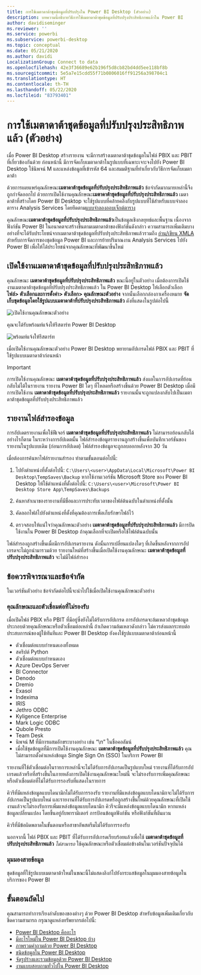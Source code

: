 ```yaml
---
title: การใช้เมตาดาต้าชุดข้อมูลที่ปรับปรุงใน Power BI Desktop (ตัวอย่าง)
description: บทความนี้อธิบายวิธีการใช้เมตาดาต้าชุดข้อมูลที่ปรับปรุงประสิทธิภาพแล้วใน Power BI
author: davidiseminger
ms.reviewer: ''
ms.service: powerbi
ms.subservice: powerbi-desktop
ms.topic: conceptual
ms.date: 05/21/2020
ms.author: davidi
LocalizationGroup: Connect to data
ms.openlocfilehash: 42e3f36689e62b196f5d8cb82bd4dd5ee118bf8b
ms.sourcegitcommit: 5e5a7e15cdd55f71b0806016ff91256a398704c1
ms.translationtype: HT
ms.contentlocale: th-TH
ms.lasthandoff: 05/22/2020
ms.locfileid: "83793401"
---
```

# <a name="using-enhanced-dataset-metadata-preview"></a>การใช้เมตาดาต้าชุดข้อมูลที่ปรับปรุงประสิทธิภาพแล้ว (ตัวอย่าง)

เมื่อ Power BI Desktop สร้างรายงาน จะมีการสร้างเมตาดาต้าชุดข้อมูลในไฟล์ PBIX และ PBIT ที่เกี่ยวข้องกันด้วย ก่อนหน้านี้ มีการจัดเก็บเมตาดาต้าในรูปแบบที่เฉพาะเจาะจงไปยัง Power BI Desktop ใช้นิพจน์ M และแหล่งข้อมูลที่เข้ารหัส 64 และสมมติฐานที่ทำเกี่ยวกับวิธีการจัดเก็บเมตาดาต้า

ด้วยการเผยแพร่คุณลักษณะ**เมตาดาต้าชุดข้อมูลที่ปรับปรุงประสิทธิภาพแล้ว** ข้อจำกัดมากมายเหล่านี้จึงถูกกำจัดออกไป ด้วยการเปิดใช้งานคุณลักษณะ**เมตาดาต้าชุดข้อมูลที่ปรับปรุงประสิทธิภาพแล้ว** เมตาดาต้าที่สร้างโดย Power BI Desktop จะใช้รูปแบบที่คล้ายคลึงกับรูปแบบที่ใช้สำหรับแบบจำลองตาราง Analysis Services โดยยึดตาม[แบบจำลองออบเจ็กต์ตาราง](https://docs.microsoft.com/bi-reference/tom/introduction-to-the-tabular-object-model-tom-in-analysis-services-amo)


คุณลักษณะ**เมตาดาต้าชุดข้อมูลที่ปรับปรุงประสิทธิภาพแล้ว**เป็นข้อมูลเชิงกลยุทธ์และพื้นฐาน เนื่องจากฟังก์ชัน Power BI ในอนาคตจะสร้างขึ้นตามเมตาดาต้าของฟังก์ชันดังกล่าว ความสามารถเพิ่มเติมบางอย่างที่จะได้รับประโยชน์จากเมตาดาต้าชุดข้อมูลที่ปรับปรุงประสิทธิภาพแล้วรวมถึง [อ่าน/เขียน XMLA](https://docs.microsoft.com/power-platform-release-plan/2019wave2/business-intelligence/xmla-readwrite) สำหรับการจัดการของชุดข้อมูล Power BI และการย้ายปริมาณงาน Analysis Services ไปยัง Power BI เพื่อให้ได้ประโยชน์จากคุณลักษณะที่พัฒนาขึ้นใหม่



## <a name="enable-enhanced-dataset-metadata"></a>เปิดใช้งานเมตาดาต้าชุดข้อมูลที่ปรับปรุงประสิทธิภาพแล้ว

คุณลักษณะ **เมตาดาต้าชุดข้อมูลที่ปรับปรุงประสิทธิภาพแล้ว** ขณะนี้อยู่ในตัวอย่าง เมื่อต้องการเปิดใช้งานเมตาดาต้าชุดข้อมูลที่ปรับปรุงประสิทธิภาพแล้ว ใน Power BI Desktop ให้เลือกตัวเลือก **ไฟล์> ตัวเลือกและการตั้งค่า> ตัวเลือก> คุณลักษณะตัวอย่าง** จากนั้นเลือกกล่องกาเครื่องหมาย **จัดเก็บชุดข้อมูลโดยใช้รูปแบบเมตาดาต้าที่ปรับปรุงประสิทธิภาพแล้ว** ดังที่แสดงในรูปต่อไปนี้ 

![เปิดใช้งานคุณลักษณะตัวอย่าง](media/desktop-enhanced-dataset-metadata/enhanced-dataset-metadata-01.png)

คุณจะได้รับพร้อมท์แจ้งให้รีสตาร์ท Power BI Desktop

![พร้อมท์แจ้งให้รีสตาร์ท](media/desktop-enhanced-dataset-metadata/enhanced-dataset-metadata-02.png)

เมื่อเปิดใช้งานคุณลักษณะตัวอย่าง Power BI Desktop พยายามอัปเกรดไฟล์ PBIX และ PBIT ที่ใช้รูปแบบเมตาดาต้าก่อนหน้า 

> [!IMPORTANT]
> การเปิดใช้งานคุณลักษณะ **เมตาดาต้าชุดข้อมูลที่ปรับปรุงประสิทธิภาพแล้ว** ส่งผลในการอัปเกรดที่ย้อนกลับไม่ได้ในรายงาน รายงาน Power BI ใดๆ ที่โหลดหรือสร้างขึ้นด้วย Power BI Desktop เมื่อมีการเปิดใช้งาน **เมตาดาต้าชุดข้อมูลที่ปรับปรุงประสิทธิภาพแล้ว** รายงานนั้นจะถูกแปลงกลับไปเป็นเมตาดาต้าชุดข้อมูลที่ปรับปรุงประสิทธิภาพแล้ว

## <a name="report-backup-files"></a>รายงานไฟล์สำรองข้อมูล

การอัปเดตรายงานเพื่อใช้ฟีเจอร์ **เมตาดาต้าชุดข้อมูลที่ปรับปรุงประสิทธิภาพแล้ว** ไม่สามารถย้อนกลับได้ อย่างไรก็ตาม ในระหว่างการอัปเดตนั้น ไฟล์สำรองข้อมูลรายงานถูกสร้างขึ้นเพื่อบันทึกเวอร์ชันของรายงานในรูปแบบเดิม (ก่อนการอัปเดต) ไฟล์สำรองข้อมูลจะถูกลบออกหลังจาก 30 วัน 

เมื่อต้องการค้นหาไฟล์รายงานสำรอง ทำตามขั้นตอนต่อไปนี้:

1. ไปยังตำแหน่งที่ตั้งต่อไปนี้: ```C:\Users\<user>\AppData\Local\Microsoft\Power BI Desktop\TempSaves\Backup``` หากใช้งานเวอร์ชัน Microsoft Store ของ Power BI Desktop ให้ใช้ตำแหน่งที่ตั้งต่อไปนี้: ```C:\Users\<user>\Microsoft\Power BI Desktop Store App\TempSaves\Backups``` 

2. ค้นหาสำเนาของรายงานที่มีชื่อและการประทับเวลาของไฟล์ต้นฉบับในตำแหน่งที่ตั้งนั้น

3. คัดลอกไฟล์ไปยังตำแหน่งที่ตั้งที่คุณต้องการเพื่อเก็บรักษาไฟล์ไว้

4. ตรวจสอบให้แน่ใจว่าคุณลักษณะตัวอย่าง **เมตาดาต้าชุดข้อมูลที่ปรับปรุงประสิทธิภาพแล้ว** มีการปิดใช้งานใน Power BI Desktop ถ้าคุณเลือกที่จะเปิดหรือใช้ไฟล์ต้นฉบับนั้น 

ไฟล์สำรองถูกสร้างขึ้นเมื่อมีการอัปเกรดรายงาน ดังนั้นการเปลี่ยนแปลงใดๆ ที่เกิดขึ้นหลังจากการอัปเกรดจะไม่ถูกนำมารวมด้วย รายงานใหม่ที่สร้างขึ้นเมื่อเปิดใช้งานคุณลักษณะ **เมตาดาต้าชุดข้อมูลที่ปรับปรุงประสิทธิภาพแล้ว** จะไม่มีไฟล์สำรอง


## <a name="considerations-and-limitations"></a>ข้อควรพิจารณาและข้อจำกัด

ในเวอร์ชันตัวอย่าง ข้อจำกัดต่อไปนี้จะนำไปใช้เมื่อเปิดใช้งานคุณลักษณะตัวอย่าง

### <a name="unsupported-features-and-connectors"></a>คุณลักษณะและตัวเชื่อมต่อที่ไม่รองรับ
เมื่อเปิดไฟล์ PBIX หรือ PBIT ที่มีอยู่ซึ่งยังไม่ได้รับการอัปเกรด การอัปเกรดจะล้มเหลวถ้าชุดข้อมูลประกอบด้วยคุณลักษณะหรือตัวเชื่อมต่อเหล่านี้ ถ้าเกิดความล้มเหลวดังกล่าว ไม่ควรส่งผลกระทบต่อประสบการณ์ของผู้ใช้ทันทีและ Power BI Desktop ยังคงใช้รูปแบบเมตาดาต้าก่อนหน้านี้

* ตัวเชื่อมต่อแบบกำหนดเองทั้งหมด
* สคริปต์ Python
* ตัวเชื่อมต่อแบบกำหนดเอง
* Azure DevOps Server
* BI Connector
* Denodo
* Dremio
* Exasol
* Indexima
* IRIS
* Jethro ODBC
* Kyligence Enterprise
* Mark Logic ODBC
* Qubole Presto
* Team Desk
* นิพจน์ M ที่มีการผสมอักขระบางอย่าง เช่น “\\n” ในชื่อคอลัมน์
* เมื่อใช้ชุดข้อมูลที่มีการเปิดใช้งานคุณลักษณะ **เมตาดาต้าชุดข้อมูลที่ปรับปรุงประสิทธิภาพแล้ว** คุณไม่สามารถตั้งค่าแหล่งข้อมูล Single Sign On (SSO) ในบริการ Power BI

รายงานที่ใช้ตัวเชื่อมต่อในรายการเหล่านี้จะไม่ได้รับการอัปเกรดเป็นรูปแบบใหม่ รายงานที่ได้รับการอัปเกรดแล้วหรือที่สร้างขึ้นในภายหลังการเปิดใช้งานคุณลักษณะใหม่นี้ จะไม่รองรับการเพิ่มคุณลักษณะหรือตัวเชื่อมต่อที่ไม่ได้รับการรองรับที่แสดงในรายการ 

คิวรีที่มีแหล่งข้อมูลแบบไดนามิกไม่ได้รับการรองรับ รายงานที่มีแหล่งข้อมูลแบบไดนามิกจะไม่ได้รับการอัปเกรดเป็นรูปแบบใหม่ และรายงานที่ได้รับการอัปเกรดหรือถูกสร้างขึ้นใหม่ด้วยคุณลักษณะที่เปิดใช้งานแล้วจะไม่รองรับการเพิ่มแหล่งข้อมูลแบบไดนามิก คิวรีจะมีแหล่งข้อมูลแบบไดนามิก หากแหล่งข้อมูลเปลี่ยนแปลง โดยขึ้นอยู่กับพารามิเตอร์ การป้อนข้อมูลฟังก์ชัน หรือฟังก์ชันที่ผันผวน 

คิวรีที่มีข้อผิดพลาดในขั้นตอนหรือสาขาอัพสตรีมไม่ได้รับการรองรับ 

นอกจากนี้ ไฟล์ PBIX และ PBIT ที่ได้รับการอัปเกรดเรียบร้อยแล้วเพื่อใช้ **เมตาดาต้าชุดข้อมูลที่ปรับปรุงประสิทธิภาพแล้ว** *ไม่สามารถ* ใช้คุณลักษณะหรือตัวเชื่อมต่อข้างต้นในเวอร์ชันปัจจุบันได้




### <a name="lineage-view"></a>มุมมองสายข้อมูล
ชุดข้อมูลที่ใช้รูปแบบเมตาดาต้าใหม่ในขณะนี้ไม่แสดงลิงก์ไปยังกระแสข้อมูลในมุมมองสายข้อมูลในบริการของ Power BI

## <a name="next-steps"></a>ขั้นตอนถัดไป

คุณสามารถทำการเรียงลำดับของของต่างๆ ด้วย Power BI Desktop สำหรับข้อมูลเพิ่มเติมเกี่ยวกับขีดความสามารถ กรุณาดูแหล่งทรัพยากรต่อไปนี้:

* [Power BI Desktop คืออะไร](../fundamentals/desktop-what-is-desktop.md)
* [มีอะไรใหม่ใน Power BI Desktop บ้าง](../fundamentals/desktop-latest-update.md)
* [ภาพรวมคำถามด้วย Power BI Desktop](../transform-model/desktop-query-overview.md)
* [ชนิดข้อมูลใน Power BI Desktop](desktop-data-types.md)
* [จัดรูปร่างและรวมข้อมูลด้วย Power BI Desktop](desktop-shape-and-combine-data.md)
* [งานแบบสอบถามทั่วไปใน Power BI Desktop](../transform-model/desktop-common-query-tasks.md)
